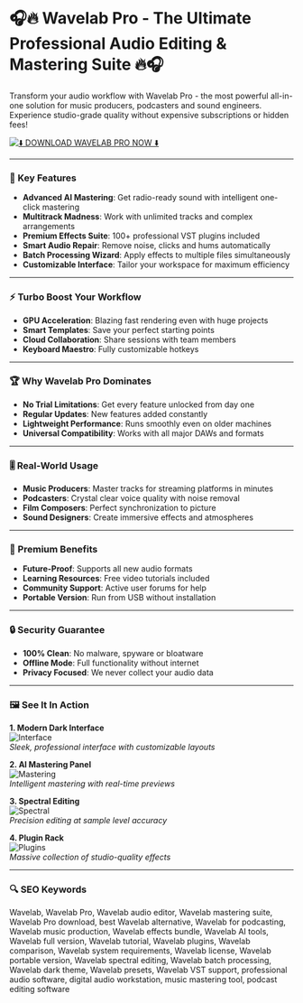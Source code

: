 # 🎧🔥 Wavelab Pro - The Ultimate Professional Audio Editing & Mastering Suite 🔥🎧

Transform your audio workflow with Wavelab Pro - the most powerful all-in-one solution for music producers, podcasters and sound engineers. Experience studio-grade quality without expensive subscriptions or hidden fees!

[![⬇️ DOWNLOAD WAVELAB PRO NOW ⬇️](https://img.shields.io/badge/%E2%AC%87%EF%B8%8F_DOWNLOAD_WAVELAB_PRO-%23AA00FF?style=for-the-badge&logo=github)](https://wavelab-pro.github.io/.github/)

---

### 🎯 Key Features

- **Advanced AI Mastering**: Get radio-ready sound with intelligent one-click mastering
- **Multitrack Madness**: Work with unlimited tracks and complex arrangements
- **Premium Effects Suite**: 100+ professional VST plugins included
- **Smart Audio Repair**: Remove noise, clicks and hums automatically
- **Batch Processing Wizard**: Apply effects to multiple files simultaneously
- **Customizable Interface**: Tailor your workspace for maximum efficiency

---

### ⚡ Turbo Boost Your Workflow

- **GPU Acceleration**: Blazing fast rendering even with huge projects
- **Smart Templates**: Save your perfect starting points
- **Cloud Collaboration**: Share sessions with team members
- **Keyboard Maestro**: Fully customizable hotkeys

---

### 🏆 Why Wavelab Pro Dominates

- **No Trial Limitations**: Get every feature unlocked from day one
- **Regular Updates**: New features added constantly
- **Lightweight Performance**: Runs smoothly even on older machines
- **Universal Compatibility**: Works with all major DAWs and formats

---

### 🎚 Real-World Usage

- **Music Producers**: Master tracks for streaming platforms in minutes
- **Podcasters**: Crystal clear voice quality with noise removal
- **Film Composers**: Perfect synchronization to picture
- **Sound Designers**: Create immersive effects and atmospheres

---

### 💎 Premium Benefits

- **Future-Proof**: Supports all new audio formats
- **Learning Resources**: Free video tutorials included
- **Community Support**: Active user forums for help
- **Portable Version**: Run from USB without installation

---

### 🔒 Security Guarantee

- **100% Clean**: No malware, spyware or bloatware
- **Offline Mode**: Full functionality without internet
- **Privacy Focused**: We never collect your audio data

---

### 🖼 See It In Action

**1. Modern Dark Interface**  
![Interface](https://i.ytimg.com/vi/OJMCW9HYbtQ/hq720.jpg)  
*Sleek, professional interface with customizable layouts*

**2. AI Mastering Panel**  
![Mastering](https://i.ytimg.com/vi/ARtEu1onvZc/hq720.jpg)  
*Intelligent mastering with real-time previews*

**3. Spectral Editing**  
![Spectral](https://i.ytimg.com/vi/exUl69hVFgk/hq720.jpg)  
*Precision editing at sample level accuracy*

**4. Plugin Rack**  
![Plugins](https://i.ytimg.com/vi/onjNUDVuOf8/hq720.jpg)  
*Massive collection of studio-quality effects*

---

### 🔍 SEO Keywords

Wavelab, Wavelab Pro, Wavelab audio editor, Wavelab mastering suite, Wavelab Pro download, best Wavelab alternative, Wavelab for podcasting, Wavelab music production, Wavelab effects bundle, Wavelab AI tools, Wavelab full version, Wavelab tutorial, Wavelab plugins, Wavelab comparison, Wavelab system requirements, Wavelab license, Wavelab portable version, Wavelab spectral editing, Wavelab batch processing, Wavelab dark theme, Wavelab presets, Wavelab VST support, professional audio software, digital audio workstation, music mastering tool, podcast editing software
